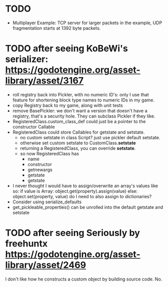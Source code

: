 
# TODO
- Multiplayer Example: TCP server for larger packets in the example, UDP fragmentation starts at 1392 byte packets.

# TODO after seeing KoBeWi's serializer: https://godotengine.org/asset-library/asset/3167
- roll registry back into Pickler, with no numeric ID's: only I use that feature for shortening block type names to numeric IDs in my game.
- copy Registry back to my game, along with unit tests
- remove BasePickler: we don't want a version that doesn't have a registry, that's a security hole. They can subclass Pickler if they like.
- RegisteredClass.custom_class_def could just be a pointer to the constructor Callable
- RegisteredClass could store Callables for getstate and setstate.
	- no custom setstate in class Script? just use pickler default setstate.
	- otherwise set custom setstate to CustomClass.__setstate__
	- returning a RegisteredClass, you can override __setstate__.
	- so now RegisteredClass has
		- name
		- constructor
		- getnewargs
		- getstate
		- getstate
- I never thought I would have to assign/overwrite an array's values like so:
			if value is Array:
				object.get(property).assign(value)
			else:
				object.set(property, value)
	do I need to also assign to dictionaries?
- Consider using serialize_defaults
- get_pickleable_properties() can be unrolled into the default getstate and setstate

# TODO after seeing Seriously by freehuntx https://godotengine.org/asset-library/asset/2469
I don't like how he constructs a custom object by building source code. No.
